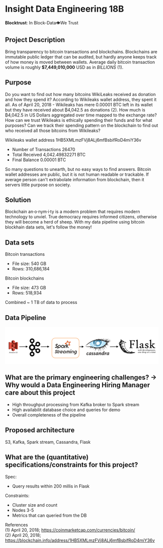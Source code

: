 # Insight Data Engineering 18B
**Blocktrust**: In Block-Data👁️We Trust 
## Project Description
Bring transparency to bitcoin transactions and blockchains. Blockchains are immutable public ledger that can be audited, but hardly anyone keeps track of how money is moved  between wallets. Average daily bitcoin transaction volume is roughly **$7,449,010,000** USD as in *BILLIONS* (1). 
## Purpose
Do you want to find out how many bitcoins WikiLeaks received as donation and how they spend it? According to Wikileaks wallet address, they spent it all. As of April 20, 2018 - Wikileaks has mere 0.00001 BTC left in its wallet but they have received about ₿4,042.5 as donations (2). How much is ₿4,042.5 in US Dollars aggregated over time mapped to the exchange rate? How can we trust Wikileaks is ethically spending their funds and for what purposes? Can we track their spending pattern on the blockchain to find out who received all those bitcoins from Wikileaks? 

Wikileaks wallet address 1HB5XMLmzFVj8ALj6mfBsbifRoD4miY36v
- Number of Transactions	26470	
- Total Received	4,042.49832271 BTC	
- Final Balance	0.00001 BTC

So many questions to unearth, but no easy ways to find answers. Bitcoin wallet addresses are public, but it is not human readable or trackable. If average person can't extrabolate information from blockchain, then it servers little purpose on society. 
## Solution
Blockchain an·o·nym·i·ty is a modern problem that requires modern technology to unviel. True democracy requires informed citizens, otherwise they will become a herd of sheep. With my data pipeline using bitcoin blockhain data sets, let's follow the money!
## Data sets
Bitcoin transactions
- File size: 	540 GB
- Rows: 310,686,184

Bitcoin blockchains
- File size: 473 GB
- Rows: 518,934

Combined ~ 1 TB of data to process
## Data Pipeline 
![alt text](/data-pipeline.png)


## What are the primary engineering challenges? -> Why would a Data Engineering Hiring Manager care about this project
- High throughput processing from Kafka broker to Spark stream
- High availabilit database choice and queries for demo
- Overall completeness of the pipeline

## Proposed architecture
S3, Kafka, Spark stream, Cassandra, Flask

## What are the (quantitative) specifications/constraints for this project?
Spec: 
- Query results within 200 millis in Flask

Constraints: 
- Cluster size and count
- Nodes 3-5
- Metrics that can queried from the DB




References <br />
(1) April 20, 2018; https://coinmarketcap.com/currencies/bitcoin/  <br />
(2) April 20, 2018; https://blockchain.info/address/1HB5XMLmzFVj8ALj6mfBsbifRoD4miY36v
